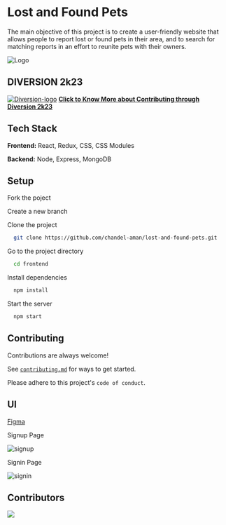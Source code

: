 
# Lost and Found Pets

The main objective of this project is to create a user-friendly website that allows people to report lost or found pets in their area, and to search for matching reports in an effort to reunite pets with their owners.


![Logo](https://user-images.githubusercontent.com/97614113/215878302-c47ee2ba-1b44-4fe9-8b98-20becadb6fa1.png)


## DIVERSION 2k23
<a href="https://diversion.tech" alt="diversion2k23">![Diversion-logo](https://user-images.githubusercontent.com/97614113/215878759-401341b3-0f3e-4db3-b816-0c5e06af0fe2.png)</a>
[**Click to Know More about Contributing through Diversion 2k23**](diversion2k23.md)
## Tech Stack

**Frontend:** React, Redux, CSS, CSS Modules

**Backend:** Node, Express, MongoDB


## Setup

Fork the poject

Create a new branch  

Clone the project

```bash
  git clone https://github.com/chandel-aman/lost-and-found-pets.git
```

Go to the project directory

```bash
  cd frontend
```

Install dependencies

```bash
  npm install
```

Start the server

```bash
  npm start
```

## Contributing

Contributions are always welcome!

See [`contributing.md`](https://github.com/chandel-aman/lost-and-found-pets/blob/master/contribution.md) for ways to get started.

Please adhere to this project's `code of conduct`.

## UI

[Figma](https://www.figma.com/file/SnJ2Rzpy1KtgZfqePy3aka/lnfp?node-id=0%3A1&t=wI1uSeu3Z4SCGCJA-1)

Signup Page

![signup](https://user-images.githubusercontent.com/97614113/215884631-bda45061-e841-4ea0-9dee-fde6022a1bc3.png)

Signin Page

![signin](https://user-images.githubusercontent.com/97614113/215885176-2c112f94-07fe-4ed7-b259-6ebbe7e9869a.png)

## Contributors

<a href="https://github.com/chandel-aman/lost-and-found-pets/graphs/contributors">
  <img src="https://contrib.rocks/image?repo=chandel-aman/lost-and-found-pets" />
</a>




